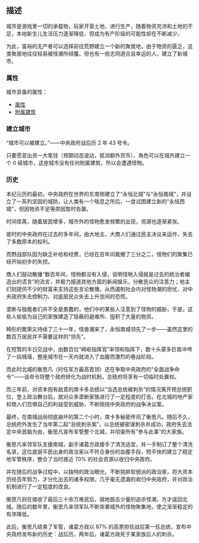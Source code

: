 
## 描述

城市是游戏里一切的承载物，玩家开垦土地、进行生产，随着物资充沛和土地的不足，本地新生儿生活压力逐渐降低，但成为有产阶级的可能性却在不断减少。

为此，富裕的无产者可以选择前往荒野建立一个新的聚居地，由于物资的匮乏，这类聚居地往往轻易被怪潮所倾覆。但也有一些志同道合且幸运的人，建立了新城市。

### 属性

城市具备的属性：

- [属性](城市/属性.md)
- [附属建筑](附属建筑.md)

### 建立城市

“城市可以被建立。”——中央政府战后历 2 年 43 号令。

只要愿意出资一大笔钱（预期动态波动，抵消额外货币），角色可以在城外建立一个 0 级城市，这座城市没有任何附属建筑，所以会遭遇怪物。

### 历史

本纪元历的最初，中央政府在世界的东南侧建立了“永恒北城”与“永恒南城”，并设立了一系列坚固的城防，让人类有一个喘息之所后，一度试图建立新的“永恒西城”，但因物资不足等原因暂时告罄。

时间荏苒，随着居民增多，城市外的怪物愈发频繁的出现，资源也逐渐紧张。

彼时的中央政府在过去的多年间，由大地主、大商人们通过民主决议来运作，失去了多数原本的权利。

而野战部队因为缺乏补给和经费，已经在百年间裁撤了三分之二，怪物们的聚集已经开始初步的失控。

商人们鼓动散播“数百年间，怪物都没有入侵，说明怪物入侵就是过去的统治者编造出的谎言”的流言，并极力报道其他方面的新闻娱乐，分散民众的注意力；地主们则提供不少的财富来支持这些言论散播，从而遏制社会内对怪物潮的担忧、对中央政府失去控制力、对底层民众失去上升空间的恐慌。

垄断与独裁者们并不全是愚蠢的，他们中的某些人注意到了怪物的威胁，于是，这些人偷偷为自己的家族建造了隐蔽的避难所、囤积了大量的物资。

畸形的繁荣又持续了三十一年，怪兽潮来了，永恒南城领先了一步——虽然这里的数百万居民并不需要这样的“领先”。

在短暂的半日交战中，由数百位“崎岖指挥官”率领和指挥下，数十头蒙多巨兽冲垮了一段城墙，整座城市在一天内就进入了血腥而激烈的巷战阶段。

而此时北城的衡思凡（时任军方最高首领）还在争取中央政府的“全面战争命令”——该命令将整个政府转化为战时机制，总统府将享有一切临时处置权。

而三年前，对资本抱有敌意的席卡多总统以“当选总统被刺杀”的情况离开预总统职位，登上政治舞台后，就对众多垄断家族进行了一定程度的打击。在北城的地产家和商人们恐惧自己的利益受到威胁，不断阻挠中央政府的战争决议案。

最终，在南城战局彻底崩坏的第二个小时，席卡多秘密传讯了衡思凡，随后不久，总统府外发生了当年第二起“总统刺杀案”，以总统被密谋刺杀并成功，政府失去法定中央首脑为由，衡思凡宣布军管整个北城，并彻查所有“参与此事”的大家族。

衡思凡率领军队支援南城，副手诸葛方政接手了清洗适宜，并一手制订了整个清洗名录，这位底层平民出身的政治家以不符合身份的血腥手段，短平快的建立了稳定地军管秩序，整合了当时接近 70% 的社会资源以收归中央政府。

并在随后的战争过程中，以独特的政治眼光，不断挑衅软弱派的政治家，将大资本历经百年努力，才分化出去的诸多权限，几乎毫无遗漏的收归中央政府，并对政治机制进行了一定程度的改良。

衡思凡则在接收了最后三十余万难民后，就地狙击少量的追杀怪潮，方才返回北城。随后的数年里，衡思凡率领军队不断突袭城外的怪物聚集地，使之渐渐稳定的有序降低。

此后，衡思凡结束了军管，诸葛方政以 87% 的高票担任战后第一任总统，宣布中央政府发布新的历史：战后历，两年后，诸葛方政死于某家族后人的刺杀。
